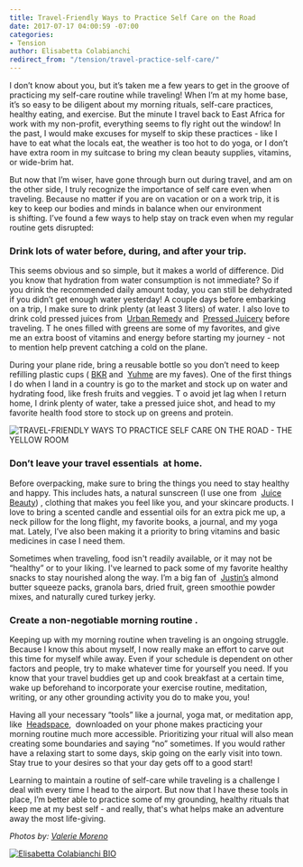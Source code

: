 ```yaml
---
title: Travel-Friendly Ways to Practice Self Care on the Road
date: 2017-07-17 04:00:59 -07:00
categories:
- Tension
author: Elisabetta Colabianchi
redirect_from: "/tension/travel-practice-self-care/"
---
```


I don’t know about you, but it’s taken me a few years to get in the groove of practicing my self-care routine while traveling! When I’m at my home base, it’s so easy to be diligent about my morning rituals, self-care practices, healthy eating, and exercise. But the minute I travel back to East Africa for work with my non-profit, everything seems to fly right out the window! In the past, I would make excuses for myself to skip these practices - like I have to eat what the locals eat, the weather is too hot to do yoga, or I don’t have extra room in my suitcase to bring my clean beauty supplies, vitamins, or wide-brim hat.

But now that I’m wiser, have gone through burn out during travel, and am on the other side, I truly recognize the importance of self care even when traveling. Because no matter if you are on vacation or on a work trip, it is key to keep our bodies and minds in balance when our environment is shifting. I’ve found a few ways to help stay on track even when my regular routine gets disrupted:

### **Drink lots of water before, during, and after your trip.**

This seems obvious and so simple, but it makes a world of difference. Did you know that hydration from water consumption is not immediate? So if you drink the recommended daily amount today, you can still be dehydrated if you didn’t get enough water yesterday! A couple days before embarking on a trip, I make sure to drink plenty (at least 3 liters) of water. I also love to drink cold pressed juices from  [Urban Remedy](https://urbanremedy.com) and  [Pressed Juicery](http://www.pressedjuicery.com) before traveling. T he ones filled with greens are some of my favorites, and give me an extra boost of vitamins and energy before starting my journey - not to mention help prevent catching a cold on the plane.

During your plane ride, bring a reusable bottle so you don’t need to keep refilling plastic cups ( [BKR](http://www.mybkr.com) and  [Yuhme](http://www.yuhme.se) are my faves). One of the first things I do when I land in a country is go to the market and stock up on water and hydrating food, like fresh fruits and veggies. T o avoid jet lag when I return home, I drink plenty of water, take a pressed juice shot, and head to my favorite health food store to stock up on greens and protein.

![TRAVEL-FRIENDLY WAYS TO PRACTICE SELF CARE ON THE ROAD - THE YELLOW ROOM](https://yellow-blog-images.imgix.net/2017/07/Photo-Nov-05-10-05-58-AM.jpg)

### **Don’t leave your travel essentials**  **at home.**

Before overpacking, make sure to bring the things you need to stay healthy and happy. This includes hats, a natural sunscreen (I use one from  [Juice Beauty](http://www.juicebeauty.com)) , clothing that makes you feel like you, and your skincare products. I love to bring a scented candle and essential oils for an extra pick me up, a neck pillow for the long flight, my favorite books, a journal, and my yoga mat. Lately, I’ve also been making it a priority to bring vitamins and basic medicines in case I need them.

Sometimes when traveling, food isn't readily available, or it may not be “healthy” or to your liking. I've learned to pack some of my favorite healthy snacks to stay nourished along the way. I’m a big fan of  [Justin’s](http://www.justins.com) almond butter squeeze packs, granola bars, dried fruit, green smoothie powder mixes, and naturally cured turkey jerky.

### **Create a non-negotiable morning routine** .

Keeping up with my morning routine when traveling is an ongoing struggle. Because I know this about myself, I now really make an effort to carve out this time for myself while away. Even if your schedule is dependent on other factors and people, try to make whatever time for yourself you need. If you know that your travel buddies get up and cook breakfast at a certain time, wake up beforehand to incorporate your exercise routine, meditation, writing, or any other grounding activity you do to make you, you!

Having all your necessary “tools” like a journal, yoga mat, or meditation app, like  [Headspace](http://www.headspace.com),  downloaded on your phone makes practicing your morning routine much more accessible. Prioritizing your ritual will also mean creating some boundaries and saying “no” sometimes. If you would rather have a relaxing start to some days, skip going on the early visit into town. Stay true to your desires so that your day gets off to a good start!

Learning to maintain a routine of self-care while traveling is a challenge I deal with every time I head to the airport. But now that I have these tools in place, I’m better able to practice some of my grounding, healthy rituals that keep me at my best self - and really, that's what helps make an adventure away the most life-giving.

_Photos by: [Valerie Moreno](http://www.nuanceandbubbles.com/)_

[![Elisabetta Colabianchi BIO](https://yellow-blog-images.imgix.net/2017/07/Elisabetta-Colabianchi-BIO.jpg)](http://www.globaldreamcollective.com/)
